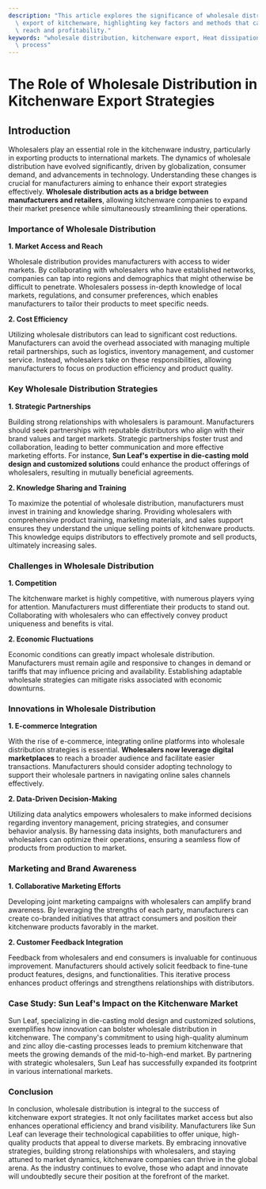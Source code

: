 ```yaml
---
description: "This article explores the significance of wholesale distribution strategies in the\
  \ export of kitchenware, highlighting key factors and methods that can enhance market\
  \ reach and profitability."
keywords: "wholesale distribution, kitchenware export, Heat dissipation performance, Die-casting\
  \ process"
---
```

# The Role of Wholesale Distribution in Kitchenware Export Strategies

## Introduction

Wholesalers play an essential role in the kitchenware industry, particularly in exporting products to international markets. The dynamics of wholesale distribution have evolved significantly, driven by globalization, consumer demand, and advancements in technology. Understanding these changes is crucial for manufacturers aiming to enhance their export strategies effectively. **Wholesale distribution acts as a bridge between manufacturers and retailers**, allowing kitchenware companies to expand their market presence while simultaneously streamlining their operations.

### Importance of Wholesale Distribution

**1. Market Access and Reach**

Wholesale distribution provides manufacturers with access to wider markets. By collaborating with wholesalers who have established networks, companies can tap into regions and demographics that might otherwise be difficult to penetrate. Wholesalers possess in-depth knowledge of local markets, regulations, and consumer preferences, which enables manufacturers to tailor their products to meet specific needs.

**2. Cost Efficiency**

Utilizing wholesale distributors can lead to significant cost reductions. Manufacturers can avoid the overhead associated with managing multiple retail partnerships, such as logistics, inventory management, and customer service. Instead, wholesalers take on these responsibilities, allowing manufacturers to focus on production efficiency and product quality.

### Key Wholesale Distribution Strategies

**1. Strategic Partnerships**

Building strong relationships with wholesalers is paramount. Manufacturers should seek partnerships with reputable distributors who align with their brand values and target markets. Strategic partnerships foster trust and collaboration, leading to better communication and more effective marketing efforts. For instance, **Sun Leaf's expertise in die-casting mold design and customized solutions** could enhance the product offerings of wholesalers, resulting in mutually beneficial agreements.

**2. Knowledge Sharing and Training**

To maximize the potential of wholesale distribution, manufacturers must invest in training and knowledge sharing. Providing wholesalers with comprehensive product training, marketing materials, and sales support ensures they understand the unique selling points of kitchenware products. This knowledge equips distributors to effectively promote and sell products, ultimately increasing sales.

### Challenges in Wholesale Distribution

**1. Competition**

The kitchenware market is highly competitive, with numerous players vying for attention. Manufacturers must differentiate their products to stand out. Collaborating with wholesalers who can effectively convey product uniqueness and benefits is vital. 

**2. Economic Fluctuations**

Economic conditions can greatly impact wholesale distribution. Manufacturers must remain agile and responsive to changes in demand or tariffs that may influence pricing and availability. Establishing adaptable wholesale strategies can mitigate risks associated with economic downturns.

### Innovations in Wholesale Distribution

**1. E-commerce Integration**

With the rise of e-commerce, integrating online platforms into wholesale distribution strategies is essential. **Wholesalers now leverage digital marketplaces** to reach a broader audience and facilitate easier transactions. Manufacturers should consider adopting technology to support their wholesale partners in navigating online sales channels effectively.

**2. Data-Driven Decision-Making**

Utilizing data analytics empowers wholesalers to make informed decisions regarding inventory management, pricing strategies, and consumer behavior analysis. By harnessing data insights, both manufacturers and wholesalers can optimize their operations, ensuring a seamless flow of products from production to market.

### Marketing and Brand Awareness

**1. Collaborative Marketing Efforts**

Developing joint marketing campaigns with wholesalers can amplify brand awareness. By leveraging the strengths of each party, manufacturers can create co-branded initiatives that attract consumers and position their kitchenware products favorably in the market.

**2. Customer Feedback Integration**

Feedback from wholesalers and end consumers is invaluable for continuous improvement. Manufacturers should actively solicit feedback to fine-tune product features, designs, and functionalities. This iterative process enhances product offerings and strengthens relationships with distributors.

### Case Study: Sun Leaf's Impact on the Kitchenware Market

Sun Leaf, specializing in die-casting mold design and customized solutions, exemplifies how innovation can bolster wholesale distribution in kitchenware. The company's commitment to using high-quality aluminum and zinc alloy die-casting processes leads to premium kitchenware that meets the growing demands of the mid-to-high-end market. By partnering with strategic wholesalers, Sun Leaf has successfully expanded its footprint in various international markets.

### Conclusion

In conclusion, wholesale distribution is integral to the success of kitchenware export strategies. It not only facilitates market access but also enhances operational efficiency and brand visibility. Manufacturers like Sun Leaf can leverage their technological capabilities to offer unique, high-quality products that appeal to diverse markets. By embracing innovative strategies, building strong relationships with wholesalers, and staying attuned to market dynamics, kitchenware companies can thrive in the global arena. As the industry continues to evolve, those who adapt and innovate will undoubtedly secure their position at the forefront of the market.
